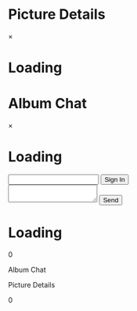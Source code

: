  <!doctype html>
<html lang="en">
  <head>
    <meta charset="utf-8">
    <meta name="viewport" content="width=device-width, user-scalable=no">
    <link rel="icon" href="http://icongal.com/gallery/image/5890/nuclear_atom_atomic.png">
    <link rel="stylesheet" href="https://cdnjs.cloudflare.com/ajax/libs/font-awesome/4.7.0/css/font-awesome.min.css">
    <link rel="stylesheet" type="text/css" href="styles.css">
    <script src="https://cdnjs.cloudflare.com/ajax/libs/underscore.js/1.9.0/underscore-min.js"></script>
    <script src="https://ajax.googleapis.com/ajax/libs/jquery/3.1.1/jquery.min.js"></script>
    <script src="https://www.gstatic.com/firebasejs/4.13.0/firebase.js"></script>
    <script>
      var config = {
        apiKey: "AIzaSyBZksAgXcXcaPmldkpCAKVzxoIMiX-QDI8",
        authDomain: "photoessaywebsite.firebaseapp.com",
        databaseURL: "https://photoessaywebsite.firebaseio.com",
        projectId: "photoessaywebsite",
        storageBucket: "photoessaywebsite.appspot.com",
        messagingSenderId: "663615242246"
      };
      firebase.initializeApp(config);
    </script>
    <script type="text/javascript" src="script.js"></script>
    <script async src="https://www.googletagmanager.com/gtag/js?id=UA-111747059-5"></script>
    <script>
      window.dataLayer = window.dataLayer || [];
      function gtag(){dataLayer.push(arguments);}
      gtag('js', new Date());
      gtag('config', 'UA-111747059-5');
    </script>
    <title>Scott Crossen</title>
  </head>
  <body>
    <div class="modal-overlay"></div>
    <div class="modal info-modal">
      <div class="modal-header">
        <h1>Picture Details</h1>
        <span class="close">&times;</span>
      </div>
      <div class="content">
        <h1>Loading</h1>
      </div>
    </div>
    <div class="modal chat-modal">
      <div class="modal-header">
        <h1>Album Chat</h1>
        <span class="close">&times;</span>
      </div>
      <div class="content">
        <div class="message">
          <h1>Loading</h1>
        </div>
      </div>
      <div class="input-feild">
        <div class="need-name">
          <input id="username"></input>
          <button id="signin">Sign In</button>
        </div>
        <div class="new-message">
          <textarea id="message-text"></textarea>
          <button id="message-send">Send</button>
        </div>
      </div>
    </div>
    <div class="inset">
      <div class="inset-pane right-pane"></div>
      <div class="image-container">
        <h1>Loading</h1>
      </div>
      <div class="inset-pane left-pane"></div>
    </div>
    <div class="toolbar">
      <div class="toolitem" id="vote-up">
        <i class="fa fa-thumbs-up"></i>
        <p>0</p>
      </div>
      <div class="toolitem" id="chat">
        <i class="fa fa-comments"></i>
        <p>Album Chat</p>
      </div>
      <div class="toolitem" id="info">
        <i class="fa fa-info-circle"></i>
        <p>Picture Details</p>
      </div>
      <div class="toolitem" id="vote-down">
        <i class="fa fa-thumbs-down"></i>
        <p>0</p>
      </div>
    </div>
  </body>
</html>
